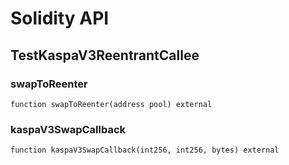 # Solidity API

## TestKaspaV3ReentrantCallee

### swapToReenter

```solidity
function swapToReenter(address pool) external
```

### kaspaV3SwapCallback

```solidity
function kaspaV3SwapCallback(int256, int256, bytes) external
```

